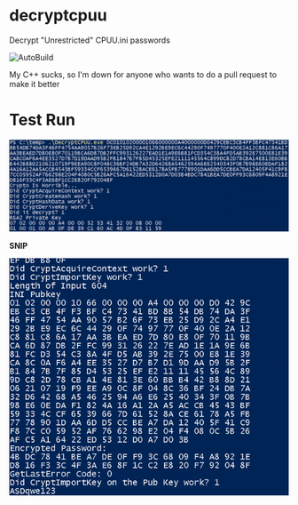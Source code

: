 # decryptcpuu
Decrypt "Unrestricted" CPUU.ini passwords

![AutoBuild](https://github.com/mubix/decryptcpuu/workflows/AutoBuild/badge.svg?branch=master)

My C++ sucks, so I'm down for anyone who wants to do a pull request to make it better

# Test Run
![](show_run.png)

**SNIP**

![](decrypted.png)

